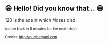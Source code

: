 ## :smile: Hello! Did you know that... :smile:
120 is the age at which Moses died.

<sup>(come back in 5 minutes for the next trivia)</sup>


<sup>Credits: http://numbersapi.com</sup>
